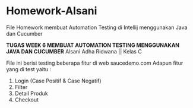 # Homework-Alsani
File Homework membuat Automation Testing di Intellij menggunakan Java dan Cucumber

**TUGAS WEEK 6 MEMBUAT AUTOMATION TESTING MENGGUNAKAN JAVA DAN CUCUMBER**
Alsani Adha Ridwana || Kelas C

File ini berisi testing beberapa fitur di web saucedemo.com
Adapun fitur yang di test yaitu :
1. Login (Case Positif & Case Negatif)
2. Filter
3. Detail Produk
4. Checkout
